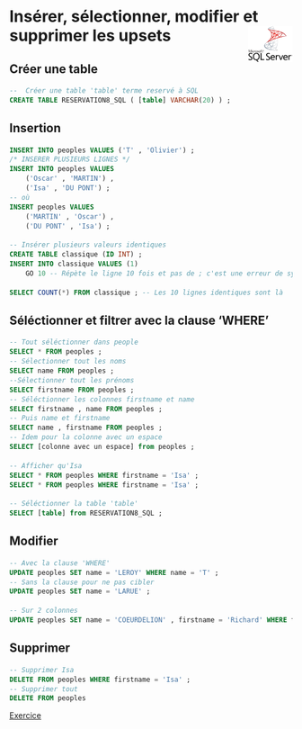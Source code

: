 # **Insérer, sélectionner, modifier et supprimer les upsets**<a href="../../"> <img src="../../assets/Microsoft_SQL_Server.svg" alt="SQL Server" align="right" height="64px"> </a>
## Créer une table
```sql
--  Créer une table 'table' terme reservé à SQL
CREATE TABLE RESERVATION8_SQL ( [table] VARCHAR(20) ) ;
```
## Insertion
```sql
INSERT INTO peoples VALUES ('T' , 'Olivier') ;
/* INSERER PLUSIEURS LIGNES */
INSERT INTO peoples VALUES 
    ('Oscar' , 'MARTIN') ,
    ('Isa' , 'DU PONT') ;
-- où
INSERT peoples VALUES 
    ('MARTIN' , 'Oscar') ,
    ('DU PONT' , 'Isa') ;

-- Insérer plusieurs valeurs identiques
CREATE TABLE classique (ID INT) ;
INSERT INTO classique VALUES (1)
    GO 10 -- Répète le ligne 10 fois et pas de ; c'est une erreur de syntaxe

SELECT COUNT(*) FROM classique ; -- Les 10 lignes identiques sont là
```
## Séléctionner et filtrer avec la clause ‘WHERE’
```sql
-- Tout séléctionner dans people
SELECT * FROM peoples ;
-- Sélectionner tout les noms
SELECT name FROM peoples ;
--Sélectionner tout les prénoms
SELECT firstname FROM peoples ;
-- Séléctionner les colonnes firstname et name
SELECT firstname , name FROM peoples ;
-- Puis name et firstname
SELECT name , firstname FROM peoples ;
-- Idem pour la colonne avec un espace
SELECT [colonne avec un espace] from peoples ;

-- Afficher qu'Isa
SELECT * FROM peoples WHERE firstname = 'Isa' ;
SELECT * FROM peoples WHERE firstname = 'Isa' ;

-- Séléctionner la table 'table'
SELECT [table] from RESERVATION8_SQL ;
```
## Modifier
```sql
-- Avec la clause 'WHERE'
UPDATE peoples SET name = 'LEROY' WHERE name = 'T' ;
-- Sans la clause pour ne pas cibler
UPDATE peoples SET name = 'LARUE' ;

-- Sur 2 colonnes
UPDATE peoples SET name = 'COEURDELION' , firstname = 'Richard' WHERE fistname = 'Oscar' ;
```
## Supprimer
```sql
-- Supprimer Isa
DELETE FROM peoples WHERE firstname = 'Isa' ;
-- Supprimer tout
DELETE FROM peoples
```
[Exercice](../sql/1)